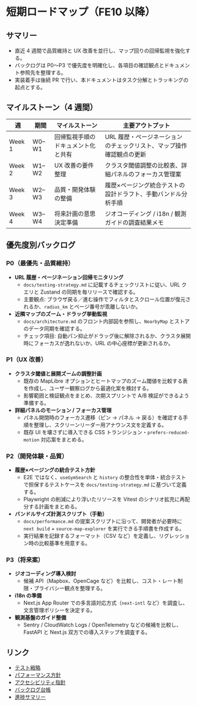 # 短期ロードマップ（FE10 以降）

## サマリー

- 直近 4 週間で品質維持と UX 改善を並行し、マップ回りの回帰監視を強化する。
- バックログは P0〜P3 で優先度を明確化し、各項目の確認観点とドキュメント参照先を整理する。
- 実装着手は後続 PR で行い、本ドキュメントはタスク分解とトラッキングの起点とする。

## マイルストーン（4 週間）

| 週     | 期間  | マイルストーン                     | 主要アウトプット                                                     |
| ------ | ----- | ---------------------------------- | -------------------------------------------------------------------- |
| Week 1 | W0–W1 | 回帰監視手順のドキュメント化と共有 | URL 履歴・ページネーションのチェックリスト、マップ操作確認観点の更新 |
| Week 2 | W1–W2 | UX 改善の要件整理                  | クラスタ閾値調整の比較表、詳細パネルのフォーカス管理案               |
| Week 3 | W2–W3 | 品質・開発体験の整備               | 履歴×ページング統合テストの設計ドラフト、手動バンドル分析手順        |
| Week 4 | W3–W4 | 将来計画の意思決定準備             | ジオコーディング / i18n / 観測ガイドの調査結果メモ                   |

## 優先度別バックログ

### P0（最優先・品質維持）

- **URL 履歴・ページネーション回帰モニタリング**
  - `docs/testing-strategy.md` に記載するチェックリストに従い、URL クエリと Zustand の同期を毎リリースで確認する。
  - 主要観点: ブラウザ戻る／進む操作でフィルタとスクロール位置が復元されるか、`radius_km` とページ番号が乖離しないか。
- **近隣マップのズーム・ドラッグ挙動監視**
  - `docs/architecture.md` のフロント内部図を参照し、`NearbyMap` とストアのデータ同期を確認する。
  - チェック項目: 自動パン抑止がドラッグ後に解除されるか、クラスタ展開時にフォーカスが逸れないか、URL の中心座標が更新されるか。

### P1（UX 改善）

- **クラスタ閾値と展開ズームの調整計画**
  - 既存の MapLibre オプションとヒートマップのズーム閾値を比較する表を作成し、ユーザー観察ログから最適化案を検討する。
  - 影響範囲と検証観点をまとめ、次期スプリントで A/B 検証ができるよう準備する。
- **詳細パネルのモーション / フォーカス管理**
  - パネル開閉時のフォーカス遷移（ピン → パネル → 戻る）を確認する手順を整理し、スクリーンリーダー用アナウンス文を定義する。
  - 既存 UI を壊さずに導入できる CSS トランジション・`prefers-reduced-motion` 対応案をまとめる。

### P2（開発体験・品質）

- **履歴×ページングの統合テスト方針**
  - E2E ではなく、`useGymSearch` と `history` の整合性を単体・統合テストで担保するテストケースを `docs/testing-strategy.md` に基づいて定義する。
  - Playwright の削減により浮いたリソースを Vitest のシナリオ拡充に再配分する計画をまとめる。
- **バンドルサイズ計測スクリプト（手動）**
  - `docs/performance.md` の提案スクリプトに沿って、開発者が必要時に `next build` + `source-map-explorer` を実行できる手順書を作成する。
  - 実行結果を記録するフォーマット（CSV など）を定義し、リグレッション時の比較基準を用意する。

### P3（将来案）

- **ジオコーディング導入検討**
  - 候補 API（Mapbox、OpenCage など）を比較し、コスト・レート制限・プライバシー観点を整理する。
- **i18n の準備**
  - Next.js App Router での多言語対応方式（`next-intl` など）を調査し、文言管理ポリシーを決定する。
- **観測基盤のガイド整備**
  - Sentry / CloudWatch Logs / OpenTelemetry などの候補を比較し、FastAPI と Next.js 双方での導入ステップを調査する。

## リンク

- [テスト戦略](./testing-strategy.md)
- [パフォーマンス方針](./performance.md)
- [アクセシビリティ指針](./accessibility.md)
- [バックログ台帳](./backlog.md)
- [進捗サマリー](./fe10-progress.md)
